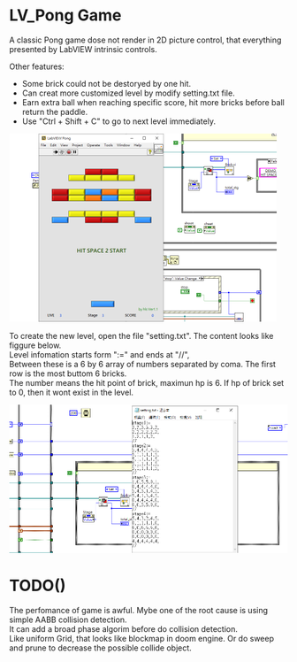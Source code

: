 # LV_Pong Game  
  
A classic Pong game dose not render in 2D picture control, that everything presented by LabVIEW intrinsic controls.  
  
Other features:  
* Some brick could not be destoryed by one hit.  
* Can creat more customized level by modify setting.txt file.  
* Earn extra ball when reaching specific score, hit more bricks before ball return the paddle.  
* Use "Ctrl + Shift + C" to go to next level immediately.  
  
  
![image](https://github.com/KurtDing/LabVIEW_Pong/blob/d17a218d8bcc1ab2a1733f6c3bb75b91b96ce028/pong3.png)
  
  
To create the new level, open the file "setting.txt". The content looks like figgure below.    
Level infomation starts form ":=" and ends at "//",  
Between these is a 6 by 6 array of numbers separated by coma. The first row is the most buttom 6 bricks.  
The number means the hit point of brick, maximun hp is 6. If hp of brick set to 0, then it wont exist in the level.  
  
![image](https://github.com/KurtDing/LabVIEW_Pong/blob/44a9f73565b8b75f3e2dd72489976b1cf4d1f031/pong2.png)  
  
  
# TODO()  
The perfomance of game is awful. Mybe one of the root cause is using simple AABB collision detection.  
It can add a broad phase algorim before do collision detection.  
Like uniform Grid, that looks like blockmap in doom engine. Or do sweep and prune to decrease the possible collide object.  

